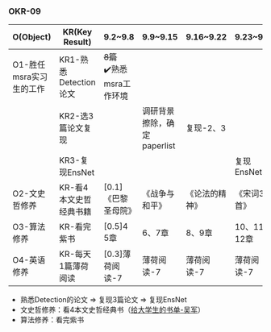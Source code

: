 ### OKR-09

| O(Object)               | KR(Key Result)         | 9.2~9.8                      | 9.9~9.15                    | 9.16~9.22      | 9.23~9.29     |
| ----------------------- | ---------------------- | ---------------------------- | --------------------------- | -------------- | ------------- |
| O1-胜任msra实习生的工作 | KR1-熟悉Detection论文  | ~~8篇~~<br>✔️熟悉msra工作环境 |                             |                |               |
|                         | KR2-选3篇论文复现      |                              | 调研背景擦除，确定paperlist | 复现-2、3      |               |
|                         | KR3-复现EnsNet         |                              |                             |                | 复现EnsNet    |
| O2-文史哲修养           | KR-看4本文史哲经典书籍 | [0.1]《巴黎圣母院》          | 《战争与和平》              | 《论法的精神》 | 《宋词300首》 |
| O3-算法修养             | KR-看完紫书            | [0.5]4<br>5章                | 6、7章                      | 8、9章         | 10、11、12章  |
| O4-英语修养             | KR-每天1篇薄荷阅读     | [0.3]薄荷阅读-7              | 薄荷阅读-7                  | 薄荷阅读-7     | 薄荷阅读-7    |

+ 熟悉Detection的论文 => 复现3篇论文 => 复现EnsNet
+ 文史哲修养：看4本文史哲经典书（[给大学生的书单-吴军](https://www.jianshu.com/p/c37a886dc9b9)）
+ 算法修养：看完紫书